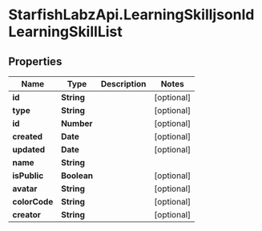 # StarfishLabzApi.LearningSkilljsonldLearningSkillList

## Properties
Name | Type | Description | Notes
------------ | ------------- | ------------- | -------------
**id** | **String** |  | [optional] 
**type** | **String** |  | [optional] 
**id** | **Number** |  | [optional] 
**created** | **Date** |  | [optional] 
**updated** | **Date** |  | [optional] 
**name** | **String** |  | 
**isPublic** | **Boolean** |  | [optional] 
**avatar** | **String** |  | [optional] 
**colorCode** | **String** |  | [optional] 
**creator** | **String** |  | [optional] 
